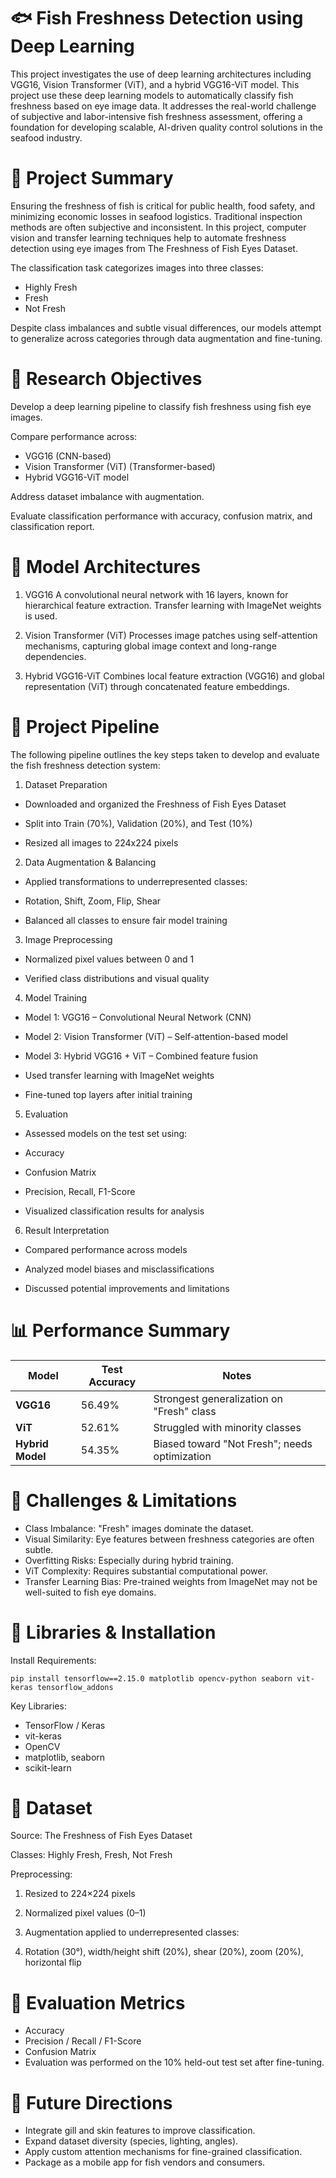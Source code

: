 # 🐟 Fish Freshness Detection using Deep Learning


This project investigates the use of deep learning architectures including VGG16, Vision Transformer (ViT), and a hybrid VGG16-ViT model. This project use these deep learning models to automatically classify fish freshness based on eye image data. It addresses the real-world challenge of subjective and labor-intensive fish freshness assessment, offering a foundation for developing scalable, AI-driven quality control solutions in the seafood industry.

# 📘 Project Summary


Ensuring the freshness of fish is critical for public health, food safety, and minimizing economic losses in seafood logistics. Traditional inspection methods are often subjective and inconsistent. In this project, computer vision and transfer learning techniques help to automate freshness detection using eye images from The Freshness of Fish Eyes Dataset.

The classification task categorizes images into three classes:
<ul>
<li>Highly Fresh</li>

<li>Fresh</li>

<li>Not Fresh</li>
</ul>

Despite class imbalances and subtle visual differences, our models attempt to generalize across categories through data augmentation and fine-tuning.

# 🔬 Research Objectives


Develop a deep learning pipeline to classify fish freshness using fish eye images.

Compare performance across:

<ul>
<li>VGG16 (CNN-based)</li>

<li>Vision Transformer (ViT) (Transformer-based)</li>

<li>Hybrid VGG16-ViT model</li>

</ul>

Address dataset imbalance with augmentation.

Evaluate classification performance with accuracy, confusion matrix, and classification report.

# 🧠 Model Architectures


1. VGG16
A convolutional neural network with 16 layers, known for hierarchical feature extraction. Transfer learning with ImageNet weights is used.

2. Vision Transformer (ViT)
Processes image patches using self-attention mechanisms, capturing global image context and long-range dependencies.

3. Hybrid VGG16-ViT
Combines local feature extraction (VGG16) and global representation (ViT) through concatenated feature embeddings.

# 🔄 Project Pipeline


The following pipeline outlines the key steps taken to develop and evaluate the fish freshness detection system:

1. Dataset Preparation
- Downloaded and organized the Freshness of Fish Eyes Dataset

- Split into Train (70%), Validation (20%), and Test (10%)

- Resized all images to 224x224 pixels

2. Data Augmentation & Balancing
- Applied transformations to underrepresented classes:

- Rotation, Shift, Zoom, Flip, Shear

- Balanced all classes to ensure fair model training

3. Image Preprocessing
- Normalized pixel values between 0 and 1

- Verified class distributions and visual quality

4. Model Training
- Model 1: VGG16 – Convolutional Neural Network (CNN)

- Model 2: Vision Transformer (ViT) – Self-attention-based model

- Model 3: Hybrid VGG16 + ViT – Combined feature fusion

- Used transfer learning with ImageNet weights

- Fine-tuned top layers after initial training

5. Evaluation
- Assessed models on the test set using:

- Accuracy

- Confusion Matrix

- Precision, Recall, F1-Score

- Visualized classification results for analysis

6. Result Interpretation
- Compared performance across models

- Analyzed model biases and misclassifications

- Discussed potential improvements and limitations




# 📊 Performance Summary


| Model            | Test Accuracy | Notes                                         |
| ---------------- | ------------- | --------------------------------------------- |
| **VGG16**        | 56.49%        | Strongest generalization on "Fresh" class     |
| **ViT**          | 52.61%        | Struggled with minority classes               |
| **Hybrid Model** | 54.35%        | Biased toward "Not Fresh"; needs optimization |


# 🧪 Challenges & Limitations

<ul>
<li>Class Imbalance: "Fresh" images dominate the dataset.</li>

<li>Visual Similarity: Eye features between freshness categories are often subtle.</li>

<li>Overfitting Risks: Especially during hybrid training.</li>

<li>ViT Complexity: Requires substantial computational power.</li>

<li>Transfer Learning Bias: Pre-trained weights from ImageNet may not be well-suited to fish eye domains.</li>
</ul>

# 🔧 Libraries & Installation


Install Requirements:
```
pip install tensorflow==2.15.0 matplotlib opencv-python seaborn vit-keras tensorflow_addons
```

Key Libraries:
- TensorFlow / Keras
- vit-keras
- OpenCV
- matplotlib, seaborn
- scikit-learn

# 📁 Dataset


Source: The Freshness of Fish Eyes Dataset

Classes: Highly Fresh, Fresh, Not Fresh

Preprocessing:

1. Resized to 224×224 pixels

2. Normalized pixel values (0–1)

3. Augmentation applied to underrepresented classes:

4. Rotation (30°), width/height shift (20%), shear (20%), zoom (20%), horizontal flip

# 🧪 Evaluation Metrics

<ul>
<li>Accuracy</li>

<li>Precision / Recall / F1-Score</li>

<li>Confusion Matrix</li>

<li>Evaluation was performed on the 10% held-out test set after fine-tuning.</li>
</ul>

# 📌 Future Directions

<ul>
<li>Integrate gill and skin features to improve classification.</li>

<li>Expand dataset diversity (species, lighting, angles).</li>

<li>Apply custom attention mechanisms for fine-grained classification.</li>

<li>Package as a mobile app for fish vendors and consumers.</li>
</ul>


